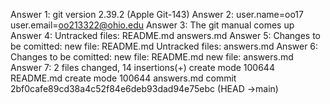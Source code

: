 Answer 1: git version 2.39.2 (Apple Git-143)
Answer 2: user.name=oo17 
user.email=oo213322@ohio.edu
Answer 3: The git manual comes up
Answer 4: Untracked files:
README.md
answers.md
Answer 5: Changes to be comitted:
new file: README.md
Untracked files:
answers.md
Answer 6: Changes to be comitted:
new file: README.md
new file: answers.md
Answer 7: 2 files changed, 14 insertions(+)
create mode 100644 README.md
create mode 100644 answers.md
commit 2bf0cafe89cd38a4c52f84e6deb93dad94e75ebc (HEAD ->main)
